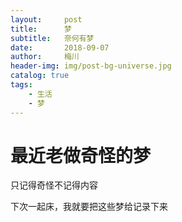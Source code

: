 ```yaml
---
layout:     post
title:      梦
subtitle:   奈何有梦
date:       2018-09-07
author:     梅川
header-img: img/post-bg-universe.jpg
catalog: true
tags:
    - 生活
    - 梦
---
```

# 最近老做奇怪的梦

只记得奇怪不记得内容

下次一起床，我就要把这些梦给记录下来


